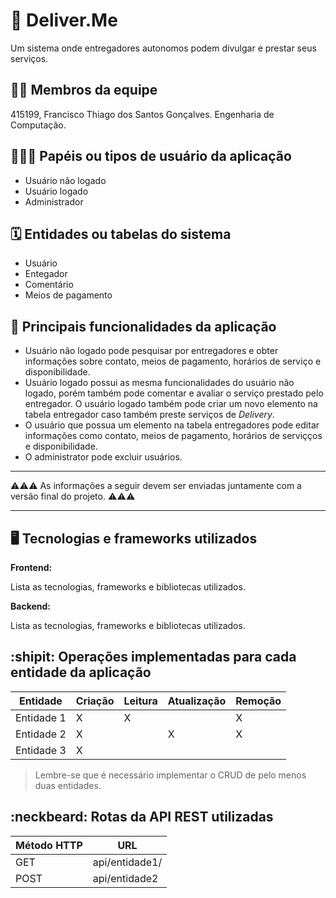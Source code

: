 # :checkered_flag: Deliver.Me

Um sistema onde entregadores autonomos podem divulgar e prestar seus serviços.

## :technologist: Membros da equipe

415199, Francisco Thiago dos Santos Gonçalves. Engenharia de Computação.

## :people_holding_hands: Papéis ou tipos de usuário da aplicação

- Usuário não logado
- Usuário logado
- Administrador
## :spiral_calendar: Entidades ou tabelas do sistema

- Usuário
- Entegador
- Comentário
- Meios de pagamento

## :triangular_flag_on_post:	 Principais funcionalidades da aplicação

- Usuário não logado pode pesquisar por entregadores e obter informações sobre contato, meios de pagamento, horários de serviço e disponibilidade.
- Usuário logado possui as mesma funcionalidades do usuário não logado, porém também pode comentar e avaliar o serviço prestado pelo entregador. O usuário logado também pode criar um novo elemento na tabela entregador caso também preste serviços de *Delivery*.
- O usuário que possua um elemento na tabela entregadores pode editar informações como contato, meios de pagamento, horários de serviçços e disponibilidade.
- O administrator pode excluir usuários.

----

:warning::warning::warning: As informações a seguir devem ser enviadas juntamente com a versão final do projeto. :warning::warning::warning:


----

## :desktop_computer: Tecnologias e frameworks utilizados

**Frontend:**

Lista as tecnologias, frameworks e bibliotecas utilizados.

**Backend:**

Lista as tecnologias, frameworks e bibliotecas utilizados.


## :shipit: Operações implementadas para cada entidade da aplicação


| Entidade| Criação | Leitura | Atualização | Remoção |
| --- | --- | --- | --- | --- |
| Entidade 1 | X |  X  |  | X |
| Entidade 2 | X |    |  X | X |
| Entidade 3 | X |    |  |  |

> Lembre-se que é necessário implementar o CRUD de pelo menos duas entidades.

## :neckbeard: Rotas da API REST utilizadas

| Método HTTP | URL |
| --- | --- |
| GET | api/entidade1/|
| POST | api/entidade2 |
